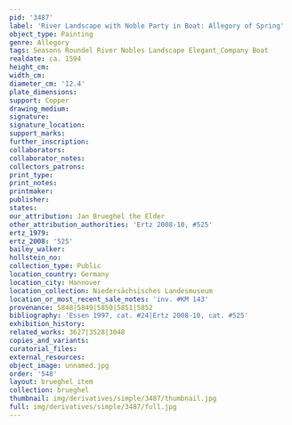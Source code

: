 ```yaml
---
pid: '3487'
label: 'River Landscape with Noble Party in Boat: Allegory of Spring'
object_type: Painting
genre: Allegory
tags: Seasons Roundel River Nobles Landscape Elegant_Company Boat
realdate: ca. 1594
height_cm: 
width_cm: 
diameter_cm: '12.4'
plate_dimensions: 
support: Copper
drawing_medium: 
signature: 
signature_location: 
support_marks: 
further_inscription: 
collaborators: 
collaborator_notes: 
collectors_patrons: 
print_type: 
print_notes: 
printmaker: 
publisher: 
states: 
our_attribution: Jan Brueghel the Elder
other_attribution_authorities: 'Ertz 2008-10, #525'
ertz_1979: 
ertz_2008: '525'
bailey_walker: 
hollstein_no: 
collection_type: Public
location_country: Germany
location_city: Hannover
location_collection: Niedersächsisches Landesmuseum
location_or_most_recent_sale_notes: 'inv. #KM 143'
provenance: 5848|5849|5850|5851|5852
bibliography: 'Essen 1997, cat. #24|Ertz 2008-10, cat. #525'
exhibition_history: 
related_works: 3627|3528|3048
copies_and_variants: 
curatorial_files: 
external_resources: 
object_image: unnamed.jpg
order: '548'
layout: brueghel_item
collection: brueghel
thumbnail: img/derivatives/simple/3487/thumbnail.jpg
full: img/derivatives/simple/3487/full.jpg
---
```

